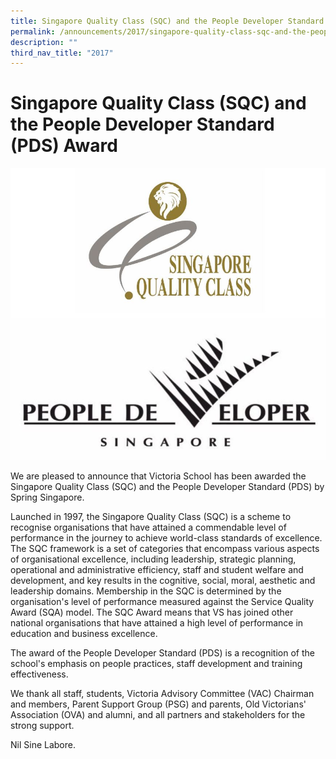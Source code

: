 ```yaml
---
title: Singapore Quality Class (SQC) and the People Developer Standard (PDS) Award
permalink: /announcements/2017/singapore-quality-class-sqc-and-the-people-developer-standard-pds-award/
description: ""
third_nav_title: "2017"
---
```

# **Singapore Quality Class (SQC) and the People Developer Standard (PDS) Award**


![](/images/SQC&PDS.jpg)


We are pleased to announce that Victoria School has been awarded the Singapore Quality Class (SQC) and the People Developer Standard (PDS) by Spring Singapore.

Launched in 1997, the Singapore Quality Class (SQC) is a scheme to recognise organisations that have attained a commendable level of performance in the journey to achieve world-class standards of excellence. The SQC framework is a set of categories that encompass various aspects of organisational excellence, including leadership, strategic planning, operational and administrative efficiency, staff and student welfare and development, and key results in the cognitive, social, moral, aesthetic and leadership domains. Membership in the SQC is determined by the organisation's level of performance measured against the Service Quality Award (SQA) model. The SQC Award means that VS has joined other national organisations that have attained a high level of performance in education and business excellence.

The award of the People Developer Standard (PDS) is a recognition of the school's emphasis on people practices, staff development and training effectiveness.

We thank all staff, students, Victoria Advisory Committee (VAC) Chairman and members, Parent Support Group (PSG) and parents, Old Victorians' Association (OVA) and alumni, and all partners and stakeholders for the strong support.

Nil Sine Labore.